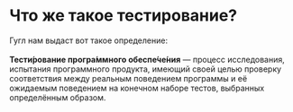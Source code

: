 # Что же такое тестирование?

Гугл нам выдаст вот такое определение:\
\
**Тести́рование програ́ммного обеспе́че́ния** — процесс исследования, испытания программного продукта, имеющий своей целью проверку соответствия между реальным поведением программы и её ожидаемым поведением на конечном наборе тестов, выбранных определённым образом.
